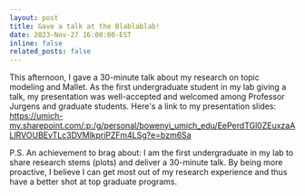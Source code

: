 ```yaml
---
layout: post
title: Gave a talk at the Blablablab!
date: 2023-Nov-27 16:00:00-EST
inline: false
related_posts: false
---
```


This afternoon, I gave a 30-minute talk about my research on topic modeling and Mallet. As the first undergraduate student in my lab giving a talk, my presentation was well-accepted and welcomed among Professor Jurgens and graduate students. Here's a link to my presentation slides: https://umich-my.sharepoint.com/:p:/g/personal/bowenyi_umich_edu/EePerdTGl0ZEuxzaALlRVOUBEvTLc3DVMlkpriPZFm4LSg?e=bzm6Sa 

P.S. An achievement to brag about: I am the first undergraduate in my lab to share research stems (plots) and deliver a 30-minute talk. By being more proactive, I believe I can get most out of my research experience and thus have a better shot at top graduate programs. 